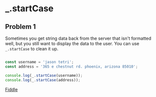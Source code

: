 # _.startCase

## Problem 1

Sometimes you get string data back from the server that isn't formatted well, but you still want to display the data to the user. You can use `_.startCase` to clean it up.

```javascript

const username = 'jason tetri';
const address = '365 e chestnut rd. phoenix, arizona 85010';

console.log(_.startCase(username));
console.log(_.startCase(address));


```

[Fiddle](https://jsfiddle.net/L7vp4L6a/)
